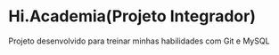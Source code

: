 # Hi.Academia(Projeto Integrador)

Projeto desenvolvido para treinar minhas habilidades com Git e MySQL
